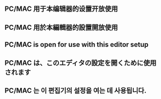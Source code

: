 ## PC/MAC 用于本编辑器的设置开放使用

## PC/MAC 用於本編輯器的設置開放使用

## PC/MAC is open for use with this editor setup

## PC/MAC は、このエディタの設定を開くために使用されます

## PC/MAC 는 이 편집기의 설정을 여는 데 사용됩니다.
